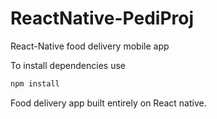 # ReactNative-PediProj
React-Native food delivery mobile app

To install dependencies use 
```bash
npm install
```

Food delivery app built entirely on React native.
